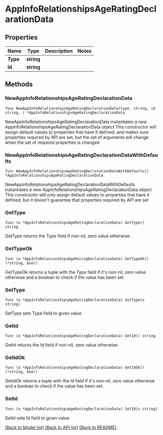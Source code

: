 # AppInfoRelationshipsAgeRatingDeclarationData

## Properties

Name | Type | Description | Notes
------------ | ------------- | ------------- | -------------
**Type** | **string** |  | 
**Id** | **string** |  | 

## Methods

### NewAppInfoRelationshipsAgeRatingDeclarationData

`func NewAppInfoRelationshipsAgeRatingDeclarationData(type_ string, id string, ) *AppInfoRelationshipsAgeRatingDeclarationData`

NewAppInfoRelationshipsAgeRatingDeclarationData instantiates a new AppInfoRelationshipsAgeRatingDeclarationData object
This constructor will assign default values to properties that have it defined,
and makes sure properties required by API are set, but the set of arguments
will change when the set of required properties is changed

### NewAppInfoRelationshipsAgeRatingDeclarationDataWithDefaults

`func NewAppInfoRelationshipsAgeRatingDeclarationDataWithDefaults() *AppInfoRelationshipsAgeRatingDeclarationData`

NewAppInfoRelationshipsAgeRatingDeclarationDataWithDefaults instantiates a new AppInfoRelationshipsAgeRatingDeclarationData object
This constructor will only assign default values to properties that have it defined,
but it doesn't guarantee that properties required by API are set

### GetType

`func (o *AppInfoRelationshipsAgeRatingDeclarationData) GetType() string`

GetType returns the Type field if non-nil, zero value otherwise.

### GetTypeOk

`func (o *AppInfoRelationshipsAgeRatingDeclarationData) GetTypeOk() (*string, bool)`

GetTypeOk returns a tuple with the Type field if it's non-nil, zero value otherwise
and a boolean to check if the value has been set.

### SetType

`func (o *AppInfoRelationshipsAgeRatingDeclarationData) SetType(v string)`

SetType sets Type field to given value.


### GetId

`func (o *AppInfoRelationshipsAgeRatingDeclarationData) GetId() string`

GetId returns the Id field if non-nil, zero value otherwise.

### GetIdOk

`func (o *AppInfoRelationshipsAgeRatingDeclarationData) GetIdOk() (*string, bool)`

GetIdOk returns a tuple with the Id field if it's non-nil, zero value otherwise
and a boolean to check if the value has been set.

### SetId

`func (o *AppInfoRelationshipsAgeRatingDeclarationData) SetId(v string)`

SetId sets Id field to given value.



[[Back to Model list]](../README.md#documentation-for-models) [[Back to API list]](../README.md#documentation-for-api-endpoints) [[Back to README]](../README.md)


